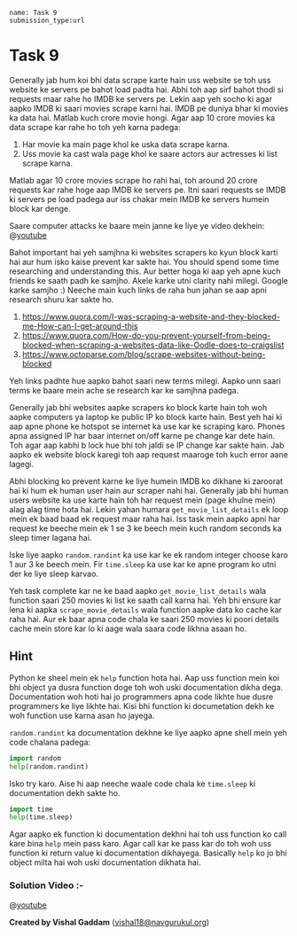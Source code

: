 ```ngMeta
name: Task 9
submission_type:url
```

# Task 9

Generally jab hum koi bhi data scrape karte hain uss website se toh uss website ke servers pe bahot load padta hai. Abhi toh aap sirf bahot thodi si requests maar rahe ho IMDB ke servers pe. Lekin aap yeh socho ki agar aapko IMDB ki saari movies scrape karni hai. IMDB pe duniya bhar ki movies ka data hai. Matlab kuch crore movie hongi. Agar aap 10 crore movies ka data scrape kar rahe ho toh yeh karna padega:

1. Har movie ka main page khol ke uska data scrape karna.
2. Uss movie ka cast wala page khol ke saare actors aur actresses ki list scrape karna.

Matlab agar 10 crore movies scrape ho rahi hai, toh around 20 crore requests kar rahe hoge aap IMDB ke servers pe. Itni saari requests se IMDB ki servers pe load padega aur iss chakar mein IMDB ke servers humein block kar denge. 

Saare computer attacks ke baare mein janne ke liye ye video dekhein:
@[youtube](https://www.youtube.com/watch?v=AuYNXgO_f3Y)

Bahot important hai yeh samjhna ki websites scrapers ko kyun block karti hai aur hum isko kaise prevent kar sakte hai. You should spend some time researching and understanding this. Aur better hoga ki aap yeh apne kuch friends ke saath padh ke samjho. Akele karke utni clarity nahi milegi. Google karke samjho :) Neeche main kuch links de raha hun jahan se aap apni research shuru kar sakte ho.

1. https://www.quora.com/I-was-scraping-a-website-and-they-blocked-me-How-can-I-get-around-this
2. https://www.quora.com/How-do-you-prevent-yourself-from-being-blocked-when-scraping-a-websites-data-like-Oodle-does-to-craigslist
3. https://www.octoparse.com/blog/scrape-websites-without-being-blocked

Yeh links padhte hue aapko bahot saari new terms milegi. Aapko unn saari terms ke baare mein ache se research kar ke samjhna padega.

Generally jab bhi websites aapke scrapers ko block karte hain toh woh aapke computers ya laptop ke public IP ko block karte hain. Best yeh hai ki aap apne phone ke hotspot se internet ka use kar ke scraping karo. Phones apna assigned IP har baar internet on/off karne pe change kar dete hain. Toh agar aap kabhi b lock hue bhi toh jaldi se IP change kar sakte hain. Jab aapko ek website block karegi toh aap request maaroge toh kuch error aane lagegi.

Abhi blocking ko prevent karne ke liye humein IMDB ko dikhane ki zaroorat hai ki hum ek human user hain aur scraper nahi hai. Generally jab bhi human users website ka use karte hain toh har request mein (page khulne mein) alag alag time hota hai. Lekin yahan humara `get_movie_list_details` ek loop mein ek baad baad ek request maar raha hai. Iss task mein aapko apni har request ke beeche mein ek 1 se 3 ke beech mein kuch random seconds ka sleep timer lagana hai.

Iske liye aapko `random.randint` ka use kar ke ek random integer choose karo 1 aur 3 ke beech mein. Fir `time.sleep` ka use kar ke apne program ko utni der ke liye sleep karvao.

Yeh task complete kar ne ke baad aapko `get_movie_list_details` wala function saari 250 movies ki list ke saath call karna hai. Yeh bhi ensure kar lena ki aapka `scrape_movie_details` wala function aapke data ko cache kar raha hai. Aur ek baar apna code chala ke saari 250 movies ki poori details cache mein store kar lo ki aage wala saara code likhna asaan ho.

## Hint

Python ke sheel mein ek `help` function hota hai. Aap uss function mein koi bhi object ya dusra function doge toh woh uski documentation dikha dega. Documentation woh hoti hai jo programmers apna code likhte hue dusre programmers ke liye likhte hai. Kisi bhi function ki documetation dekh ke woh function use karna asan ho jayega.

`random.randint` ka documentation dekhne ke liye aapko apne shell mein yeh code chalana padega:

```python
import random
help(random.randint)
```

Isko try karo. Aise hi aap neeche waale code chala ke `time.sleep` ki documentation dekh sakte ho.

```python
import time
help(time.sleep)
```

Agar aapko ek function ki documentation dekhni hai toh uss function ko call kare bina `help` mein pass karo. Agar call kar ke pass kar do toh woh uss function ki return value ki documentation dikhayega. Basically `help` ko jo bhi object milta hai woh uski documentation dikhata hai.

### Solution Video :-

@[youtube](https://youtu.be/5FIPLIXWmtQ)

**Created by Vishal Gaddam** (vishal18@navgurukul.org)
